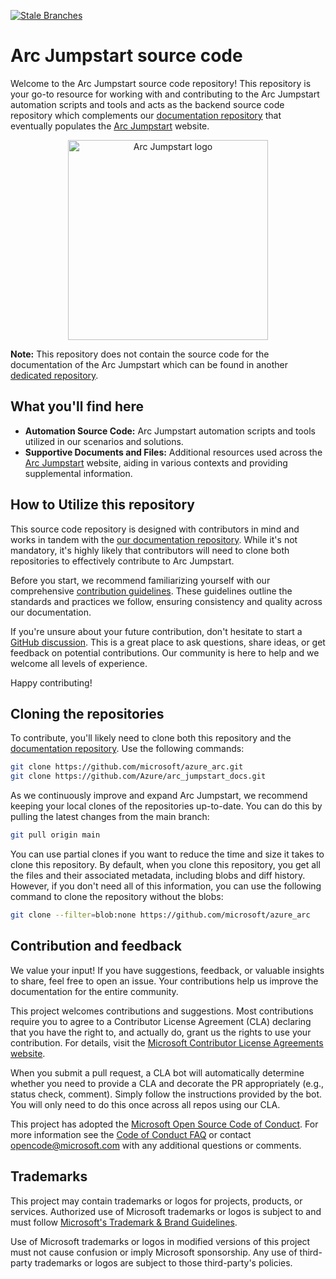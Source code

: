 [![Stale Branches](https://github.com/microsoft/azure_arc/actions/workflows/stale-branches.yml/badge.svg)](https://github.com/microsoft/azure_arc/actions/workflows/stale-branches.yml)

# Arc Jumpstart source code

Welcome to the Arc Jumpstart source code repository! This repository is your go-to resource for working with and contributing to the Arc Jumpstart automation scripts and tools and acts as the backend source code repository which complements our [documentation repository](https://github.com/Azure/arc_jumpstart_docs) that eventually populates the [Arc Jumpstart](https://aka.ms/arcjumpstart) website.

<p align="center">
  <img src="https://github.com/Azure/arc_jumpstart_docs/raw/main/img/logo/jumpstart.png" alt="Arc Jumpstart logo" width="320">
</p>

**Note:** This repository does not contain the source code for the documentation of the Arc Jumpstart which can be found in another [dedicated repository](https://github.com/Azure/arc_jumpstart_docs).

## What you'll find here

- **Automation Source Code:** Arc Jumpstart automation scripts and tools utilized in our scenarios and solutions.
- **Supportive Documents and Files:** Additional resources used across the [Arc Jumpstart](https://aka.ms/ArcJumpstart) website, aiding in various contexts and providing supplemental information.

## How to Utilize this repository

This source code repository is designed with contributors in mind and works in tandem with the [our documentation repository](https://github.com/Azure/arc_jumpstart_docs). While it's not mandatory, it's highly likely that contributors will need to clone both repositories to effectively contribute to Arc Jumpstart.

Before you start, we recommend familiarizing yourself with our comprehensive [contribution guidelines](https://aka.ms/JumpstartContribution). These guidelines outline the standards and practices we follow, ensuring consistency and quality across our documentation.

If you're unsure about your future contribution, don't hesitate to start a [GitHub discussion](https://aka.ms/JumpstartDiscussions). This is a great place to ask questions, share ideas, or get feedback on potential contributions. Our community is here to help and we welcome all levels of experience.

Happy contributing!

## Cloning the repositories

To contribute, you'll likely need to clone both this repository and the [documentation repository](https://github.com/Azure/arc_jumpstart_docs). Use the following commands:

```bash
git clone https://github.com/microsoft/azure_arc.git
git clone https://github.com/Azure/arc_jumpstart_docs.git
```

As we continuously improve and expand Arc Jumpstart, we recommend keeping your local clones of the repositories up-to-date. You can do this by pulling the latest changes from the main branch:

```bash
git pull origin main
```

You can use partial clones if you want to reduce the time and size it takes to clone this repository. By default, when you clone this repository, you get all the files and their associated metadata, including blobs and diff history. However, if you don't need all of this information, you can use the following command to clone the repository without the blobs:

```bash
git clone --filter=blob:none https://github.com/microsoft/azure_arc
```

## Contribution and feedback

We value your input! If you have suggestions, feedback, or valuable insights to share, feel free to open an issue. Your contributions help us improve the documentation for the entire community.

This project welcomes contributions and suggestions.  Most contributions require you to agree to a
Contributor License Agreement (CLA) declaring that you have the right to, and actually do, grant us
the rights to use your contribution. For details, visit the [Microsoft Contributor License Agreements website](https://cla.opensource.microsoft.com).

When you submit a pull request, a CLA bot will automatically determine whether you need to provide
a CLA and decorate the PR appropriately (e.g., status check, comment). Simply follow the instructions
provided by the bot. You will only need to do this once across all repos using our CLA.

This project has adopted the [Microsoft Open Source Code of Conduct](https://opensource.microsoft.com/codeofconduct/).
For more information see the [Code of Conduct FAQ](https://opensource.microsoft.com/codeofconduct/faq/) or
contact [opencode@microsoft.com](mailto:opencode@microsoft.com) with any additional questions or comments.

## Trademarks

This project may contain trademarks or logos for projects, products, or services. Authorized use of Microsoft trademarks or logos is subject to and must follow [Microsoft's Trademark & Brand Guidelines](https://www.microsoft.com/legal/intellectualproperty/trademarks/usage/general).

Use of Microsoft trademarks or logos in modified versions of this project must not cause confusion or imply Microsoft sponsorship.
Any use of third-party trademarks or logos are subject to those third-party's policies.
